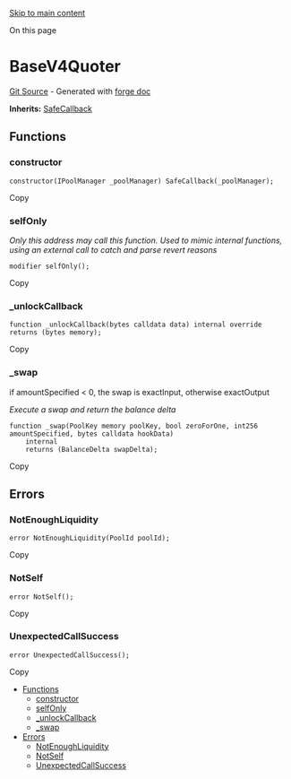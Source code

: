 [Skip to main content](https://docs.uniswap.org/contracts/v4/reference/periphery/base/BaseV4Quoter#)

On this page

# BaseV4Quoter

[Git Source](https://github.com/uniswap/v4-periphery/blob/3f295d8435e4f776ea2daeb96ce1bc6d63f33fc7/src/base/BaseV4Quoter.sol) \- Generated with [forge doc](https://book.getfoundry.sh/reference/forge/forge-doc)

**Inherits:** [SafeCallback](https://docs.uniswap.org/contracts/v4/reference/periphery/base/SafeCallback)

## Functions [​](https://docs.uniswap.org/contracts/v4/reference/periphery/base/BaseV4Quoter\#functions "Direct link to heading")

### constructor [​](https://docs.uniswap.org/contracts/v4/reference/periphery/base/BaseV4Quoter\#constructor "Direct link to heading")

```codeBlockLines_mRuA
constructor(IPoolManager _poolManager) SafeCallback(_poolManager);

```

Copy

### selfOnly [​](https://docs.uniswap.org/contracts/v4/reference/periphery/base/BaseV4Quoter\#selfonly "Direct link to heading")

_Only this address may call this function. Used to mimic internal functions, using an_
_external call to catch and parse revert reasons_

```codeBlockLines_mRuA
modifier selfOnly();

```

Copy

### \_unlockCallback [​](https://docs.uniswap.org/contracts/v4/reference/periphery/base/BaseV4Quoter\#_unlockcallback "Direct link to heading")

```codeBlockLines_mRuA
function _unlockCallback(bytes calldata data) internal override returns (bytes memory);

```

Copy

### \_swap [​](https://docs.uniswap.org/contracts/v4/reference/periphery/base/BaseV4Quoter\#_swap "Direct link to heading")

if amountSpecified < 0, the swap is exactInput, otherwise exactOutput

_Execute a swap and return the balance delta_

```codeBlockLines_mRuA
function _swap(PoolKey memory poolKey, bool zeroForOne, int256 amountSpecified, bytes calldata hookData)
    internal
    returns (BalanceDelta swapDelta);

```

Copy

## Errors [​](https://docs.uniswap.org/contracts/v4/reference/periphery/base/BaseV4Quoter\#errors "Direct link to heading")

### NotEnoughLiquidity [​](https://docs.uniswap.org/contracts/v4/reference/periphery/base/BaseV4Quoter\#notenoughliquidity "Direct link to heading")

```codeBlockLines_mRuA
error NotEnoughLiquidity(PoolId poolId);

```

Copy

### NotSelf [​](https://docs.uniswap.org/contracts/v4/reference/periphery/base/BaseV4Quoter\#notself "Direct link to heading")

```codeBlockLines_mRuA
error NotSelf();

```

Copy

### UnexpectedCallSuccess [​](https://docs.uniswap.org/contracts/v4/reference/periphery/base/BaseV4Quoter\#unexpectedcallsuccess "Direct link to heading")

```codeBlockLines_mRuA
error UnexpectedCallSuccess();

```

Copy

- [Functions](https://docs.uniswap.org/contracts/v4/reference/periphery/base/BaseV4Quoter#functions)
  - [constructor](https://docs.uniswap.org/contracts/v4/reference/periphery/base/BaseV4Quoter#constructor)
  - [selfOnly](https://docs.uniswap.org/contracts/v4/reference/periphery/base/BaseV4Quoter#selfonly)
  - [\_unlockCallback](https://docs.uniswap.org/contracts/v4/reference/periphery/base/BaseV4Quoter#_unlockcallback)
  - [\_swap](https://docs.uniswap.org/contracts/v4/reference/periphery/base/BaseV4Quoter#_swap)
- [Errors](https://docs.uniswap.org/contracts/v4/reference/periphery/base/BaseV4Quoter#errors)
  - [NotEnoughLiquidity](https://docs.uniswap.org/contracts/v4/reference/periphery/base/BaseV4Quoter#notenoughliquidity)
  - [NotSelf](https://docs.uniswap.org/contracts/v4/reference/periphery/base/BaseV4Quoter#notself)
  - [UnexpectedCallSuccess](https://docs.uniswap.org/contracts/v4/reference/periphery/base/BaseV4Quoter#unexpectedcallsuccess)